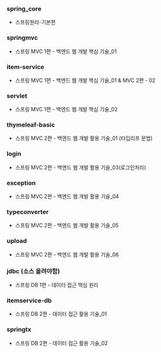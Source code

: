 ### spring_core
- 스프링원리-기본편
###  springmvc
- 스프링 MVC 1편 - 백엔드 웹 개발 핵심 기술_01
###  item-service
- 스프링 MVC 1편 - 백엔드 웹 개발 핵심 기술_01 & MVC 2편 - 02
### servlet
- 스프링 MVC 1편 - 백엔드 웹 개발 핵심 기술_02
### thymeleaf-basic
- 스프링 MVC 2편 - 백엔드 웹 개발 활용 기술_01 (타입리프 문법)

### login 
- 스프링 MVC 2편 - 백엔드 웹 개발 활용 기술_03(로그인처리)
### exception
- 스프링 MVC 2편 - 백엔드 웹 개발 활용 기술_04
### typeconverter
- 스프링 MVC 2편 - 백엔드 웹 개발 활용 기술_05
### upload
- 스프링 MVC 2편 - 백엔드 웹 개발 활용 기술_06




### jdbc (소스 올려야함)
- 스프링 DB 1편 - 데이터 접근 핵심 원리
### itemservice-db
- 스프링 DB 2편 - 데이터 접근 활용 기술_01
### springtx
- 스프링 DB 2편 - 데이터 접근 활용 기술_02
